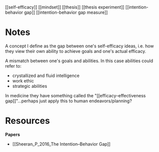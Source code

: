 [[self-efficacy]]
[[mindset]]
[[thesis]]
[[thesis experiment]]
[[intention-behavior gap]]
[[intention-behavior gap measure]]

# Notes
A concept I define as the gap between one's self-efficacy ideas, i.e. how they view their own ability to achieve goals and one's actual efficacy. 

A mismatch between one's goals and abilities. In this case abilities could refer to:
- crystallized and fluid intelligence
- work ethic
- strategic abilities

In medicine they have something called the "[[efficacy–effectiveness gap]]"...perhaps just apply this to human endeavors/planning?

# Resources
**Papers**
- [[Sheeran_P_2016_The Intention–Behavior Gap]]